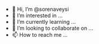 - 👋 Hi, I’m @sorenaveysi
- 👀 I’m interested in ...
- 🌱 I’m currently learning ...
- 💞️ I’m looking to collaborate on ...
- 📫 How to reach me ...

<!---
sorenaveysi/sorenaveysi is a ✨ special ✨ repository because its `README.md` (this file) appears on your GitHub profile.
You can click the Preview link to take a look at your changes.
--->
